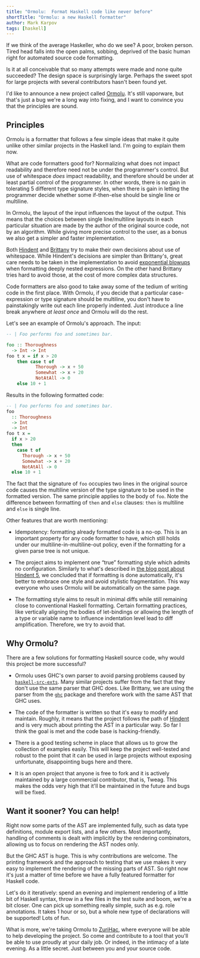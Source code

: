 ```yaml
---
title: "Ormolu:  Format Haskell code like never before"
shortTitle: "Ormolu: a new Haskell formatter"
author: Mark Karpov
tags: [haskell]
---
```


If we think of the average Haskeller, who do we see? A poor, broken person.
Tired head falls into the open palms, sobbing, deprived of the basic human
right for automated source code formatting.

Is it at all conceivable that so many attempts were made and none quite
succeeded? The design space is surprisingly large. Perhaps the sweet spot
for large projects with several contributors hasn't been found yet.

I'd like to announce a new project called [Ormolu][ormolu]. It's still
vaporware, but that's just a bug we're a long way into fixing, and I want to
convince you that the principles are sound.

## Principles

Ormolu is a formatter that follows a few simple ideas that make it quite
unlike other similar projects in the Haskell land. I'm going to explain them
now.

What are code formatters good for? Normalizing what does not impact
readability and therefore need not be under the programmer's control. But
use of whitespace _does_ impact readability, and therefore should be under
at least partial control of the programmer. In other words, there is no gain
in tolerating 5 different type signature styles, when there is gain in
letting the programmer decide whether some if-then-else should be single
line or multiline.

In Ormolu, the layout of the input influences the layout of the output. This
means that the choices between single line/multiline layouts in each
particular situation are made by the author of the original source code, not
by an algorithm. While giving more precise control to the user, as a bonus
we also get a simpler and faster implementation.

Both [Hindent][hindent] and [Brittany][brittany] try to make their own
decisions about use of whitespace. While Hindent's decisions are simpler
than Brittany's, great care needs to be taken in the implementation to avoid
[exponential blowups][exp-blowups] when formatting deeply nested
expressions. On the other hand Brittany tries hard to avoid those, at the
cost of more complex data structures.

Code formatters are also good to take away some of the tedium of writing
code in the first place. With Ormolu, if you decide that a particular
case-expression or type signature should be multiline, you don't have to
painstakingly write out each line properly indented. Just introduce a line
break anywhere _at least once_ and Ormolu will do the rest.

Let's see an example of Ormolu's approach. The input:

```haskell
-- | Foo performs foo and sometimes bar.

foo :: Thoroughness
  -> Int -> Int
foo t x = if x > 20
    then case t of
           Thorough -> x + 50
           Somewhat -> x + 20
           NotAtAll -> 0
    else 10 + 1
```

Results in the following formatted code:

```haskell
-- | Foo performs foo and sometimes bar.
foo
  :: Thoroughness
  -> Int
  -> Int
foo t x =
  if x > 20
  then
    case t of
      Thorough -> x + 50
      Somewhat -> x + 20
      NotAtAll -> 0
  else 10 + 1
```

The fact that the signature of `foo` occupies two lines in the original
source code causes the multiline version of the type signature to be used in
the formatted version. The same principle applies to the body of `foo`. Note
the difference between formatting of `then` and `else` clauses: `then` is
multiline and `else` is single line.

Other features that are worth mentioning:

- Idempotency: formatting already formatted code is a no-op. This is an
  important property for any code formatter to have, which still holds under
  our multiline-in-multiline-out policy, even if the formatting for a given
  parse tree is not unique.

- The project aims to implement one “true” formatting style which admits no
  configuration. Similarly to what's described in [the blog post about
  Hindent 5][hident5-post], we concluded that if formatting is done
  automatically, it's better to embrace one style and avoid stylistic
  fragmentation. This way everyone who uses Ormolu will be automatically on
  the same page.

- The formatting style aims to result in minimal diffs while still remaining
  close to conventional Haskell formatting. Certain formatting practices,
  like vertically aligning the bodies of let-bindings or allowing the length
  of a type or variable name to influence indentation level lead to diff
  amplification. Therefore, we try to avoid that.

## Why Ormolu?

There are a few solutions for formatting Haskell source code, why would this
project be more successful?

- Ormolu uses GHC's own parser to avoid parsing problems caused by
  [`haskell-src-exts`][haskell-src-exts]. Many similar projects suffer from
  the fact that they don't use the same parser that GHC does. Like Brittany,
  we are using the parser from the [`ghc`][ghc] package and therefore work
  with the same AST that GHC uses.

- The code of the formatter is written so that it's easy to modify and
  maintain. Roughly, it means that the project follows the path of
  [Hindent][hindent] and is very much about printing the AST in a particular
  way. So far I think the goal is met and the code base is hacking-friendly.

- There is a good testing scheme in place that allows us to grow the
  collection of examples easily. This will keep the project well-tested and
  robust to the point that it can be used in large projects without exposing
  unfortunate, disappointing bugs here and there.

- It is an open project that anyone is free to fork and it is actively
  maintained by a large commercial contributor, that is, Tweag. This makes
  the odds very high that it'll be maintained in the future and bugs will be
  fixed.

## Want it sooner? You can help!

Right now some parts of the AST are implemented fully, such as data type
definitions, module export lists, and a few others. Most importantly,
handling of comments is dealt with implicitly by the rendering combinators,
allowing us to focus on rendering the AST nodes only.

But the GHC AST is huge. This is why contributions are welcome. The printing
framework and the approach to testing that we use makes it very easy to
implement the rendering of the missing parts of AST. So right now it's just
a matter of time before we have a fully featured formatter for Haskell code.

Let's do it iteratively: spend an evening and implement rendering of a
little bit of Haskell syntax, throw in a few files in the test suite and
boom, we're a bit closer. One can pick up something really simple, such as
e.g. role annotations. It takes 1 hour or so, but a whole new type of
declarations will be supported! Lots of fun.

What is more, we're taking Ormolu to [ZuriHac][zurihac], where everyone will
be able to help developing the project. So come and contribute to a tool
that you'll be able to use proudly at your daily job. Or indeed, in the
intimacy of a late evening. As a little secret. Just between you and your
source code.

[ormolu]: https://github.com/tweag/ormolu
[hident5-post]: https://chrisdone.com/posts/hindent-5
[stylish-haskell]: https://hackage.haskell.org/package/stylish-haskell
[haskell-src-exts]: https://hackage.haskell.org/package/haskell-src-exts
[ghc]: https://hackage.haskell.org/package/ghc
[hindent]: https://hackage.haskell.org/package/hindent
[brittany]: https://hackage.haskell.org/package/brittany
[zurihac]: https://zfoh.ch/zurihac2019/
[exp-blowups]: https://github.com/chrisdone/hindent/issues/531

